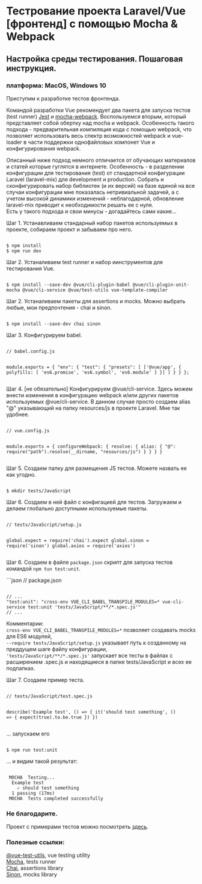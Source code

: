 <h1>
    Тестрование  проекта Laravel/Vue [фронтенд] c помощью Mocha & Webpack
</h1>
<h2>
    Настройка среды тестирования. Пошаговая инструкция.
</h2>
<h3>
    платформа: MacOS, Windows 10
</h3>

<p>
    Приступим к разработке тестов фронтенда.
</p>

<p>
    Командой разработки Vue рекомендует два пакета для запуска тестов (test runner) 
    <a href="https://jestjs.io/docs/en/getting-started.html#content">Jest</a> и 
    <a href="https://github.com/zinserjan/mocha-webpack">mocha-webpack</a>.
    Воспользуемся вторым, который представляет собой обертку над mocha и webpack.
    Особенность такого подхода - предварительная компиляция кода с помощью webpack, 
    что позволяет использовать весь спектр возможностей webpack и vue-loader 
    в части поддержки однофайловых компонет Vue и конфигурирования webpack.    
</p>
<p>
    Описанный ниже подход немного отличается от обучающих материалов и статей
    которые гуглятся в интернете.
    Особенность - в разделении конфигурации для тестирования (test) от стандартной 
    конфигурации Laravel (laravel-mix) для development и production. 
    Собрать и сконфигурировать набор библиотек (и их версий) 
    на базе единой на все случаи конфигурации мне показалась нетривиальной задачей,
    а с учетом высокой динамики изменений - неблагодарной, обновление laravel-mix 
    приводит к необходимости решать ее с нуля.<br>
    Есть у такого подхода и свои минусы - догадайтесь сами какие...
</p>

<p>
    Шаг 1. Устанавливаем стандарный набор пакетов используемых в проекте, 
    собираем проект и забываем про него.  
</p>
<pre><code>
$ npm install
$ npm run dev
</code></pre>

<p>
    Шаг 2. Устаналиваем test runner и набор иинструментов для тестирования Vue.
</p>
<pre><code>
$ npm install --save-dev @vue/cli-plugin-babel @vue/cli-plugin-unit-mocha @vue/cli-service @vue/test-utils vue-template-compiler
</code></pre>

<p>
    Шаг 2. Устаналиваем пакеты для assertions и mocks. 
    Можно выбрать любые, мои предпочтения - chai и sinon. 
</p>
<pre><code>
$ npm install --save-dev chai sinon
</code></pre>

<p>
    Шаг 3. Конфигурируем babel.
</p>
<pre><code>
// babel.config.js

module.exports = {
    "env": {
        "test": {
            "presets": [
                ['@vue/app', {
                    polyfills: [
                        'es6.promise',
                        'es6.symbol',
                        'es6.module'
                    ]
                }]
            ]
        }
    }
};
</code></pre>

<p>
    Шаг 4. [не обязательно] Конфигурируем @vue/cli-service. Здесь можем внести изменения в конфигурацию webpack 
    и/или других пакетов используемых @vue/cli-service.
    В данном случае просто создаем alias "@" указывающий на папку resources/js в проекте Laravel. 
    Мне так удобнее.
</p>
<pre><code>
// vue.config.js

module.exports = {
    configureWebpack: {
        resolve: {
            alias: {
                "@": require("path").resolve(__dirname, "resources/js")
            }
        }
    }
}
</code></pre>

<p>
    Шаг 5. Создаем папку для размещения JS тестов. Можете назвать ее как угодно.
</p>
<pre><code>
$ mkdir tests/JavaScript
</code></pre>

<p>
    Шаг 6. Создаем в ней файл с конфигацией для тестов.
    Загружаем и делаем глобально доступными используемые пакеты.
</p>
<pre><code>
// tests/JavaScript/setup.js

global.expect = require('chai').expect
global.sinon = require('sinon')
global.axios = require('axios')
</code></pre>

<p>
    Шаг 6. Создаем в файле <code>package.json</code> скрипт для запуска тестов командой <code>npm tun test:unit</code>.
</p>
```json
// package.json

<pre><code>
// ...
"test:unit": "cross-env VUE_CLI_BABEL_TRANSPILE_MODULES=* vue-cli-service test:unit 'tests/JavaScript/**/*.spec.js'"
// ...
</code></pre>
<p>
    Комментарии:<br>
    <code>cross-env VUE_CLI_BABEL_TRANSPILE_MODULES=*</code> позволяет создавать mocks для ES6 модулей,<br>
    <code>--require tests/JavaScript/setup.js</code> указывает путь к созданному на преддущем шаге файлу конфигурации,<br>
    <code>'tests/JavaScript/**/*.spec.js'</code> запускает все тесты в файлах с расширением .spec.js и 
    находящиеся в папке tests/JavaScript и всех ее подпапках.
</p>

<p>
    Шаг 7. Создаем пример теста.
</p>
<pre><code>
// tests/JavaScript/test.spec.js

describe('Example test', () => {
    it('should test something', () => {
        expect(true).to.be.true
    })
})
</code></pre>

<p>
    ... запускаем его
</p>
<pre><code>
$ npm run test:unit
</code></pre>

<p>
    ... и видим такой результат:
</p>
<pre><code>
 MOCHA  Testing...
  Example test
    ✓ should test something
  1 passing (17ms)
 MOCHA  Tests completed successfully
</code></pre>

<h3>
    Не благодарите.
</h3>

<p>
    Проект с примерами тестов можно посмотреть 
    <a href="https://bitbucket.org/MWazovzky/bitbucket-ci-laravel/src/testing-mocha-webpack/">здесь</a>.
</p>

<h3>Полезные ссылки:</h3>
<a href="https://vue-test-utils.vuejs.org/guides/#getting-started">@vue-test-utils</a>, vue testing utility<br>
<a href="https://mochajs.org">Mocha</a>, tests runner<br>
<a href="https://www.chaijs.com">Chai</a>, assertions library<br>
<a href="https://sinonjs.org">Sinon</a>, mocks library<br>
